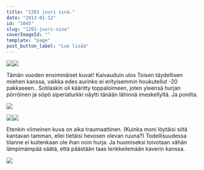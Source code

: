 ```yaml
---
title: "1201 juuri sinä."
date: "2013-01-12"
id: "1045"
slug: "1201-juuri-sina"
coverImageId: ""
template: "page"
post_button_label: "Lue lisää"
---
```


[![](images/2013.01.12_4.JPG)](http://1.bp.blogspot.com/-q_KZdHgGmYY/UPGD2l3HQ0I/AAAAAAAAE6A/iao_A1Dcu-s/s1600/2013.01.12_4.JPG)[![](images/2013.01.12_2.JPG)](http://4.bp.blogspot.com/-61MghJtMPUw/UPGD19WPPrI/AAAAAAAAE50/WQ8nK0QKAG8/s1600/2013.01.12_2.JPG)

  

Tämän vuoden ensimmäiset kuvat! Kaivauduin ulos Toisen täydellisen miehen kanssa, vaikka edes aurinko ei erityisemmin houkutellut -20 pakkaseen.. Sotilaskin oli kääritty toppaloimeen, joten yleensä hurjan pörröinen ja söpö siperiaturkki näytti tänään lähinnä imeskellyltä. Ja ponilta.

  

[![](images/2013.01.12_10.JPG)](http://2.bp.blogspot.com/-UswD545Oj1w/UPGD0fd_kOI/AAAAAAAAE5g/snpIqwivuzo/s1600/2013.01.12_10.JPG)

  

[![](images/2013.01.12_6.JPG)](http://3.bp.blogspot.com/-w3TpOsWq98c/UPGD2WC_TXI/AAAAAAAAE58/p7TPxYovWgk/s1600/2013.01.12_6.JPG)[![](images/2013.01.12_13.JPG)](http://1.bp.blogspot.com/-Fgi4hlHoA1k/UPGD04ZkiRI/AAAAAAAAE5k/8S32oyqhans/s1600/2013.01.12_13.JPG)

  

Etenkin viimeinen kuva on aika traumaattinen. (Kuinka moni löytäisi siitä kantavan tamman, ellei tietäisi hevosen olevan ruuna?) Todellisuudessa tilanne ei kuitenkaan ole ihan noin hurja. Ja huomiseksi toivotaan vähän lämpimämpää säätä, että päästään taas lenkkeilemään kaverin kanssa.

  

[![](images/ak.png)](http://1.bp.blogspot.com/-JiE0H6YooqA/UPGEURZbMCI/AAAAAAAAE6Q/jM-uh_mNA2U/s1600/ak.png)
